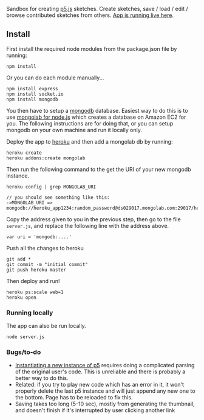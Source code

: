 Sandbox for creating [p5.js](p5js.org) sketches. Create sketches, save / load / edit / browse contributed sketches from others. [App is running live here](https://shielded-atoll-4446.herokuapp.com/).

## Install

First install the required node modules from the package.json file by running:

	npm install
	
Or you can do each module manually...

	npm install express
	npm install socket.io
	npm install mongodb

You then have to setup a [mongodb](https://www.mongodb.com/) database. Easiest way to do this is to use [mongolab for node.js](https://mongolab.com) which creates a database on Amazon EC2 for you. The following instructions are for doing that, or you can setup mongodb on your own machine and run it locally only. 

Deploy the app to [heroku](https://www.heroku.com/) and then add a mongolab db by running:

	heroku create
	heroku addons:create mongolab

Then run the following command to the get the URI of your new mongodb instance.

	heroku config | grep MONGOLAB_URI
	
	// you should see something like this:
	->MONGOLAB_URI => mongodb://heroku_app1234:random_password@ds029017.mongolab.com:29017/heroku_app1234

Copy the address given to you in the previous step, then go to the file `server.js`, and replace the following line with the address above.

	var uri = 'mongodb:....'

Push all the changes to heroku

	git add *
	git commit -m "initial commit"
	git push heroku master

Then deploy and run!

	heroku ps:scale web=1
	heroku open
	
### Running locally

The app can also be run locally.

	node server.js
	
### Bugs/to-do

 * [Instantiating a new instance of p5](https://github.com/processing/p5.js/wiki/Instantiation-Cases) requires doing a complicated  parsing of the original user's code. This is unreliable and there is probably a better way to do this.
 * Related: if you try to play new code which has an error in it, it won't properly delete the last p5 instance and will just append any new one to the bottom. Page has to be reloaded to fix this.
 * Saving takes too long (5-10 sec), mostly from generating the thumbnail, and doesn't finish if it's interrupted by user clicking another link



